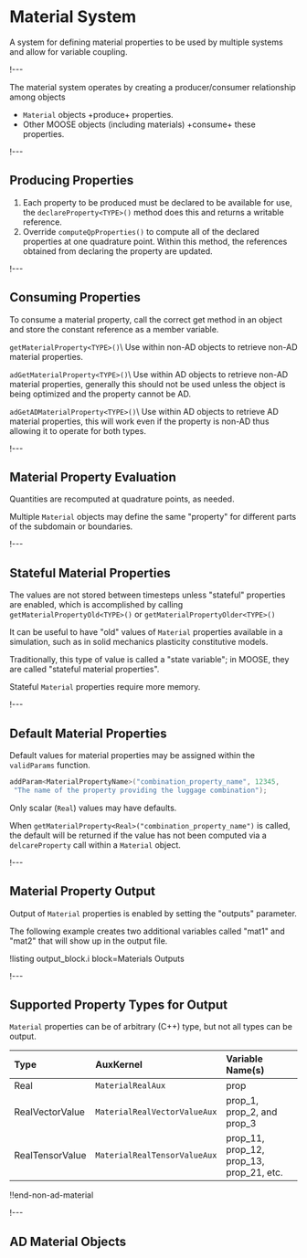 # Material System

A system for defining material properties to be used by multiple systems and allow for variable
coupling.

!---

The material system operates by creating a producer/consumer relationship among objects

- `Material` objects +produce+ properties.
- Other MOOSE objects (including materials) +consume+ these properties.

!---

## Producing Properties

1. Each property to be produced must be declared to be available for use, the
   `declareProperty<TYPE>()` method does this and returns a writable reference.
1. Override `computeQpProperties()` to compute all of the declared properties at one quadrature point.
   Within this method, the references obtained from declaring the property are updated.

!---

## Consuming Properties

To consume a material property, call the correct get method in an object and store the
constant reference as a member variable.

`getMaterialProperty<TYPE>()`\\
Use within non-AD objects to retrieve non-AD material properties.

`adGetMaterialProperty<TYPE>()`\\
Use within AD objects to retrieve non-AD material properties, generally this should not be used
unless the object is being optimized and the property cannot be AD.

`adGetADMaterialProperty<TYPE>()`\\
Use within AD objects to retrieve AD material properties, this will work even if the property is
non-AD thus allowing it to operate for both types.


!---

## Material Property Evaluation

Quantities are recomputed at quadrature points, as needed.

Multiple `Material` objects may define the same "property" for different parts of the subdomain or
boundaries.

!---

## Stateful Material Properties

The values are not stored between timesteps unless "stateful" properties are enabled, which is
accomplished by calling `getMaterialPropertyOld<TYPE>()` or `getMaterialPropertyOlder<TYPE>()`

It can be useful to have "old" values of `Material` properties available in a simulation, such as
in solid mechanics plasticity constitutive models.

Traditionally, this type of value is called a "state variable"; in MOOSE, they are called
"stateful material properties".

Stateful `Material` properties require more memory.

!---

## Default Material Properties

Default values for material properties may be assigned within the `validParams` function.

```cpp
addParam<MaterialPropertyName>("combination_property_name", 12345,
 "The name of the property providing the luggage combination");
```

Only scalar (`Real`) values may have defaults.

When `getMaterialProperty<Real>("combination_property_name")` is called, the default will be returned
if the value has not been computed via a `delcareProperty` call within a `Material` object.

!---

## Material Property Output

Output of `Material` properties is enabled by setting the "outputs" parameter.

The following example creates two additional variables called "mat1" and "mat2" that will show up in
the output file.

!listing output_block.i block=Materials Outputs

!---

## Supported Property Types for Output

`Material` properties can be of arbitrary (C++) type, but not all types can be output.

| Type | AuxKernel | Variable Name(s) |
| :- | :- | :- |
| Real | `MaterialRealAux` | prop |
| RealVectorValue | `MaterialRealVectorValueAux` | prop_1, prop_2, and prop_3 |
| RealTensorValue | `MaterialRealTensorValueAux` | prop_11, prop_12, prop_13, prop_21, etc. |

!!end-non-ad-material

!---

## AD Material Objects
